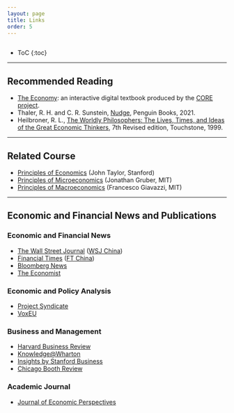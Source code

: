 ```yaml
---
layout: page
title: Links
order: 5
---
```

<p style="height: 1px"></p>

* ToC
{:toc}

---

## Recommended Reading
- [The Economy](http://www.core-econ.org/the-economy/): an interactive digital textbook produced by the [CORE project](http://www.core-econ.org).
- Thaler, R. H. and C. R. Sunstein, [Nudge](https://www.amazon.com/Nudge-Final-Richard-H-Thaler/dp/014313700X/ref=tmm_pap_swatch_0?_encoding=UTF8&qid=1632249631&sr=1-1), Penguin Books, 2021.
- Heilbroner, R. L., [The Worldly Philosophers: The Lives, Times, and Ideas of the Great Economic Thinkers](https://www.amazon.com/Worldly-Philosophers-Economic-Thinkers-Seventh/dp/068486214X/ref=sr_1_1?s=books&ie=UTF8&qid=1505401619&sr=1-1&keywords=The+Worldly+Philosophers), 7th Revised edition, Touchstone, 1999.

---

## Related Course
- [Principles of Economics](https://online.stanford.edu/courses/sohs-yeconschool-principles-economics) (John Taylor, Stanford)
- [Principles of Microeconomics](https://ocw.mit.edu/courses/economics/14-01sc-principles-of-microeconomics-fall-2011/index.htm) (Jonathan Gruber, MIT)
- [Principles of Macroeconomics](https://ocw.mit.edu/courses/economics/14-02-principles-of-macroeconomics-spring-2014/) (Francesco Giavazzi, MIT)

---

## Economic and Financial News and Publications

### Economic and Financial News
- [The Wall Street Journal](https://www.wsj.com) ([WSJ China](https://cn.wsj.com/zh-hans))
- [Financial Times](https://www.ft.com) ([FT China](http://www.ftchinese.com/))
- [Bloomberg News](https://www.bloomberg.com/)
- [The Economist](https://www.economist.com)

### Economic and Policy Analysis
- [Project Syndicate](https://www.project-syndicate.org/section/economics)
- [VoxEU](http://www.voxeu.org)

### Business and Management
- [Harvard Business Review](https://hbr.org)
- [Knowledge@Wharton](http://knowledge.wharton.upenn.edu)
- [Insights by Stanford Business](https://www.gsb.stanford.edu/insights/)
- [Chicago Booth Review](http://review.chicagobooth.edu)

### Academic Journal
- [Journal of Economic Perspectives](https://www.aeaweb.org/journals/jep)
